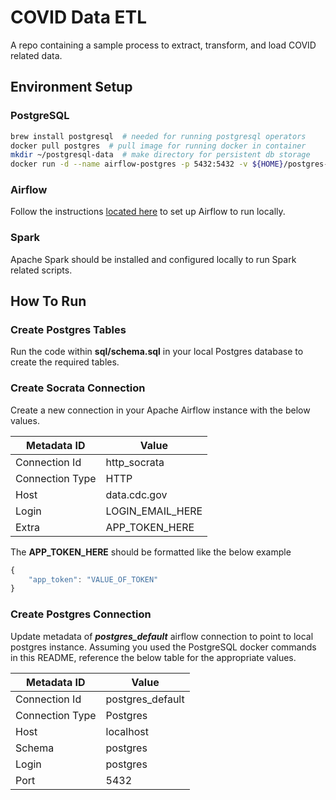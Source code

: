 # COVID Data ETL

A repo containing a sample process to extract, transform, and load COVID related data.

## Environment Setup

### **PostgreSQL**

```bash
brew install postgresql  # needed for running postgresql operators
docker pull postgres  # pull image for running docker in container
mkdir ~/postgresql-data  # make directory for persistent db storage
docker run -d --name airflow-postgres -p 5432:5432 -v ${HOME}/postgres-data/:/var/lib/postgresql/data -e POSTGRES_PASSWORD=SUPER_SECRET_PASSWORD_HERE postgres
```

### **Airflow**

Follow the instructions [located here](https://airflow.apache.org/docs/apache-airflow/stable/start/local.html) to set up Airflow to run locally.

### **Spark**

Apache Spark should be installed and configured locally to run Spark related scripts.

## How To Run

### **Create Postgres Tables**

Run the code within **sql/schema.sql** in your local Postgres database to create the required tables.

### **Create Socrata Connection**

Create a new connection in your Apache Airflow instance with the below values.

|Metadata ID    |Value              |
|---------------|-------------------|
|Connection Id  |http_socrata       |
|Connection Type|HTTP               |
|Host           |data.cdc.gov       |
|Login          |LOGIN_EMAIL_HERE   |
|Extra          |APP_TOKEN_HERE     |

The **APP_TOKEN_HERE** should be formatted like the below example

```javascript
{
    "app_token": "VALUE_OF_TOKEN"
}
```

### **Create Postgres Connection**

Update metadata of _**postgres_default**_ airflow connection to point to local postgres instance. Assuming you used the PostgreSQL docker commands in this README, reference the below table for the appropriate values.

|Metadata ID    |Value              |
|---------------|-------------------|
|Connection Id  |postgres_default   |
|Connection Type|Postgres           |
|Host           |localhost          |
|Schema         |postgres           |
|Login          |postgres           |
|Port           |5432               |
